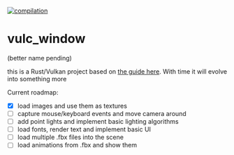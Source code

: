 [![compilation](https://github.com/Jagholin/vulc_window/actions/workflows/rust.yml/badge.svg)](https://github.com/Jagholin/vulc_window/actions/workflows/rust.yml)

# vulc_window

(better name pending)

this is a Rust/Vulkan project based on [the guide here](https://vulkano.rs/guide/introduction). With time it will evolve into something more

Current roadmap:

 - [x] load images and use them as textures
 - [ ] capture mouse/keyboard events and move camera around
 - [ ] add point lights and implement basic lighting algorithms
 - [ ] load fonts, render text and implement basic UI
 - [ ] load multiple .fbx files into the scene
 - [ ] load animations from .fbx and show them
